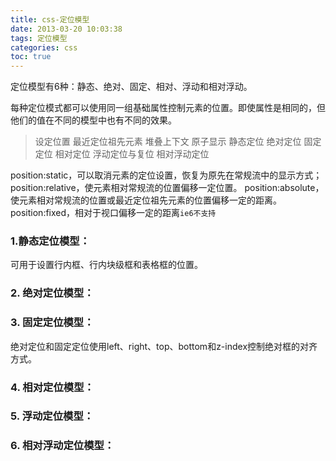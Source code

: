 ```yaml
---
title: css-定位模型
date: 2013-03-20 10:03:38
tags: 定位模型
categories: css
toc: true
---
```


定位模型有6种：静态、绝对、固定、相对、浮动和相对浮动。

<!-- more -->
每种定位模式都可以使用同一组基础属性控制元素的位置。即使属性是相同的，但他们的值在不同的模型中也有不同的效果。

> 设定位置
  最近定位祖先元素
  堆叠上下文
  原子显示
  静态定位
  绝对定位
  固定定位
  相对定位
  浮动定位与复位
  相对浮动定位

position:static，可以取消元素的定位设置，恢复为原先在常规流中的显示方式；
position:relative，使元素相对常规流的位置偏移一定位置。
position:absolute，使元素相对常规流的位置或最近定位祖先元素的位置偏移一定的距离。
position:fixed，相对于视口偏移一定的距离`ie6不支持`

### 1.静态定位模型：
可用于设置行内框、行内块级框和表格框的位置。
 
### 2. 绝对定位模型：

### 3. 固定定位模型：
绝对定位和固定定位使用left、right、top、bottom和z-index控制绝对框的对齐方式。

### 4. 相对定位模型：

### 5. 浮动定位模型：

### 6. 相对浮动定位模型：
